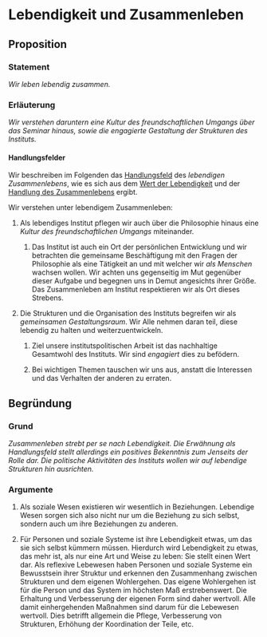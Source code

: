 <!---
   NAME - The NAME of this project is:
ethos

  FILE - The FILENAME of the current file is:
/v3a5.md

  CREATION - This project was CREATED on:
2017-01-28-16:15:00 UTC

  MODIFICATION - This project was last MODIFIED on:
2017-01-28-16:15:00 UTC

  VERSION - The current VERSION of this project is:
<git-commit-hash>-2017-01-28-16:15:00 UTC

  CREATOR(S) - This project was CREATED by:
Michael Czechowski, Martin Maga

  CONTACT - You can CONTACT the creator(s) or developer(s) of this project at:
E-Mail: mail@martinmaga.de

  COPYRIGHT - The COPYRIGHT holder of this project is:
COPYRIGHT (c) 2016 Martin Maga

  LICENSE - This project is LICENSED under the following license:
Martin Maga 2016 CC BY-SA 4.0 https://creativecommons.org

  SUBFILE – This is a SUBFILE! For more INFORMATION on this project go to:
/README.md
--->
# Lebendigkeit und Zusammenleben
## Proposition
### Statement
*Wir leben lebendig zusammen.*

### Erläuterung
*Wir verstehen daruntern eine Kultur des freundschaftlichen Umgangs über das Seminar hinaus, sowie die engagierte Gestaltung der Strukturen des Instituts.*

#### Handlungsfelder
Wir beschreiben im Folgenden das [Handlungsfeld](../synopsis/overview.md) des *lebendigen Zusammenlebens*, wie es sich aus dem [Wert der Lebendigkeit](../values/v3_liveliness.md)
und der [Handlung des Zusammenlebens](../actions/a5_live.md) ergibt.

Wir verstehen unter lebendigem Zusammenleben:

1. Als lebendiges Institut pflegen wir auch über die Philosophie hinaus eine *Kultur des freundschaftlichen Umgangs* miteinander.

    1. Das Institut ist auch ein Ort der persönlichen Entwicklung und wir betrachten die gemeinsame Beschäftigung mit den Fragen der Philosophie als eine Tätigkeit an und mit welcher wir *als Menschen* wachsen wollen.
    Wir achten uns gegenseitig im Mut gegenüber dieser Aufgabe und begegnen uns in Demut angesichts ihrer Größe.
    Das Zusammenleben am Institut respektieren wir als Ort dieses Strebens.

2. Die Strukturen und die Organisation des Instituts begreifen wir als *gemeinsamen Gestaltungsraum*. Wir Alle nehmen daran teil, diese lebendig zu halten und weiterzuentwickeln.

    1. Ziel unsere institutspolitischen Arbeit ist das nachhaltige Gesamtwohl des Instituts.
    Wir sind *engagiert* dies zu befödern.

    2. Bei wichtigen Themen tauschen wir uns aus, anstatt die Interessen und das Verhalten der anderen zu erraten.

## Begründung
### Grund
*Zusammenleben strebt per se nach Lebendigkeit. Die Erwähnung als Handlungsfeld stellt allerdings ein positives Bekenntnis zum Jenseits der Rolle dar. Die politische Aktivitäten des Instituts wollen wir auf lebendige Strukturen hin ausrichten.*

### Argumente
1. Als soziale Wesen existieren wir wesentlich in Beziehungen.
Lebendige Wesen sorgen sich also nicht nur um die Beziehung zu sich selbst, sondern auch um ihre Beziehungen zu anderen.

2. Für Personen und soziale Systeme ist ihre Lebendigkeit etwas, um das sie sich selbst kümmern müssen. Hierdurch wird Lebendigkeit zu etwas, das mehr ist, als nur eine Art und Weise zu leben: Sie stellt einen Wert dar.
Als reflexive Lebewesen haben Personen und soziale Systeme ein Bewusstsein ihrer Struktur und erkennen den Zusammenhang zwischen Strukturen und dem eigenen Wohlergehen.
Das eigene Wohlergehen ist für die Person und das System im höchsten Maß erstrebenswert.
Die Erhaltung und Verbesserung der eigenen Form sind daher wertvoll.
Alle damit einhergehenden Maßnahmen sind darum für die Lebewesen wertvoll. Dies betrifft allgemein die Pflege, Verbesserung von Strukturen, Erhöhung der Koordination der Teile, etc.
